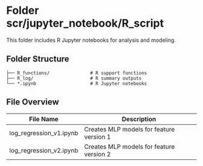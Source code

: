 # Folder scr/jupyter_notebook/R_script
This folder includes R Jupyter notebooks for analysis and modeling.

## Folder Structure

```plaintext
├── R_functions/               # R support functions
├── R_log/                     # R summary outputs
└── *.ipynb                    # R Jupyter notebooks
```

## File Overview

| File Name | Description |
|---|---|
| log_regression_v1.ipynb | Creates MLP models for feature version 1 |
| log_regression_v2.ipynb | Creates MLP models for feature version 2 |
